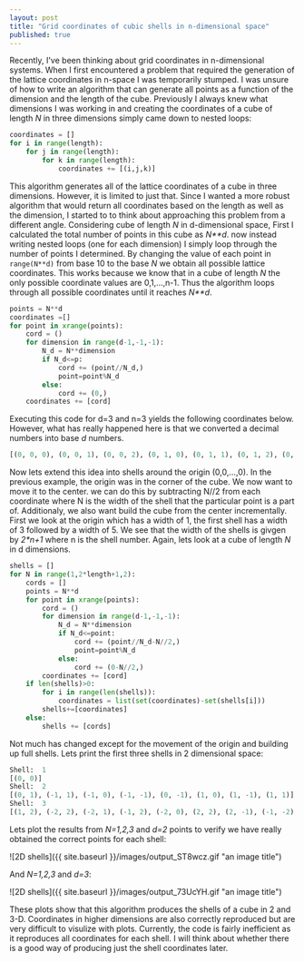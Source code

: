 ```yaml
---
layout: post
title: "Grid coordinates of cubic shells in n-dimensional space"
published: true
---
```


Recently, I've been thinking about grid coordinates in n-dimensional systems. When I first encountered a problem that required the generation of the lattice coordinates in n-space I was temporarily stumped. I was unsure of how to write an algorithm that can generate all points as a function of the dimension and the length of the cube. Previously I always knew what dimensions I was working in and creating the coordinates of a cube of length _N_ in three dimensions simply came down to nested loops:


```python
coordinates = []
for i in range(length):
	for j in range(length):
		for k in range(length):
			coordinates += [(i,j,k)]		
```


This algorithm generates all of the lattice coordinates of a cube in three dimensions. However, it is limited to just that. Since I wanted a more robust algorithm that would return all coordinates based on the length as well as the dimension, I started to to think about approaching this problem from a different angle. Considering cube of length _N_ in d-dimensional space, First I calculated the total number of points in this cube as _N**d_. now instead writing nested loops (one for each dimension) I simply loop through the number of points I determined. By changing the value of each point in `range(N**d)` from base 10 to the base _N_ we obtain all possible lattice coordinates. This works because we know that in a cube of length _N_ the only possible coordinate values are 0,1,...,n-1. Thus the algorithm loops through all possible coordinates until it reaches _N**d_.


```python
points = N**d
coordinates =[]
for point in xrange(points):
	cord = ()
	for dimension in range(d-1,-1,-1): 
		N_d = N**dimension
		if N_d<=p:
			cord += (point//N_d,)
			point=point%N_d
		else:
			cord += (0,)
	coordinates += [cord]
```


Executing this code for d=3 and n=3 yields the following coordinates below. However, what has really happened here is that we converted a decimal numbers into base _d_ numbers.


```python
[(0, 0, 0), (0, 0, 1), (0, 0, 2), (0, 1, 0), (0, 1, 1), (0, 1, 2), (0, 2, 0), (0, 2, 1), (0, 2, 2), (1, 0, 0), (1, 0, 1), (1, 0, 2), (1, 1, 0), (1, 1, 1), (1, 1, 2), (1, 2, 0), (1, 2, 1), (1, 2, 2), (2, 0, 0), (2, 0, 1), (2, 0, 2), (2, 1, 0), (2, 1, 1), (2, 1, 2), (2, 2, 0), (2, 2, 1), (2, 2, 2)]
```

Now lets extend this idea into shells around the origin (0,0,...,0). In the previous example, the origin was in the corner of the cube. We now want to move it to the center. we can do this by subtracting N//2 from each coordinate where N is the width of the shell that the particular point is a part of. Additionaly, we also want build the cube from the center incrementally. First we look at the origin which has a width of 1, the first shell has a width of 3 followed by a width of 5. We see that the width of the shells is givgen by _2*n+1_ where n is the shell number. Again, lets look at a cube of length _N_ in d dimensions.


```python
shells = []
for N in range(1,2*length+1,2):
	cords = []
	points = N**d
	for point in xrange(points):
		cord = ()
		for dimension in range(d-1,-1,-1):
			N_d = N**dimension
			if N_d<=point:
				cord += (point//N_d-N//2,)
				point=point%N_d
			else:
				cord += (0-N//2,)
		coordinates += [cord]
	if len(shells)>0:
		for i in range(len(shells)):
			coordinates = list(set(coordinates)-set(shells[i]))
		shells+=[coordinates]
	else:
		shells += [cords]
```

Not much has changed except for the movement of the origin and building up full shells. Lets print the first three shells in 2 dimensional space:


```python
Shell:  1
[(0, 0)]
Shell:  2
[(0, 1), (-1, 1), (-1, 0), (-1, -1), (0, -1), (1, 0), (1, -1), (1, 1)]
Shell:  3
[(1, 2), (-2, 2), (-2, 1), (-1, 2), (-2, 0), (2, 2), (2, -1), (-1, -2), (2, 1), (-2, -1), (2, 0), (2, -2), (-2, -2), (0, -2), (1, -2), (0, 2)]
```

Lets plot the results from _N=1,2,3_ and _d=2_ points to verify we have really obtained the correct points for each shell:

![2D shells]({{ site.baseurl }}/images/output_ST8wcz.gif "an image title")

And _N=1,2,3_ and _d=3_:

![2D shells]({{ site.baseurl }}/images/output_73UcYH.gif "an image title")

These plots show that this algorithm produces the shells of a cube in 2 and 3-D. Coordinates in higher dimensions are also correctly reproduced but are very difficult to visulize with plots. Currently, the code is fairly inefficient as it reproduces all coordinates for each shell. I will think about whether there is a good way of  producing just the shell coordinates later.

